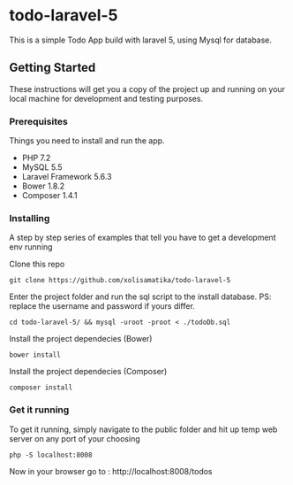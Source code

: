 # todo-laravel-5

This is a simple Todo App build with laravel 5, using Mysql for database.

## Getting Started

These instructions will get you a copy of the project up and running on your local machine for development and testing purposes.

### Prerequisites

Things you need to install and run the app.

* PHP 7.2
* MySQL 5.5
* Laravel Framework 5.6.3
* Bower 1.8.2
* Composer 1.4.1

### Installing

A step by step series of examples that tell you have to get a development env running

Clone this repo

```
git clone https://github.com/xolisamatika/todo-laravel-5
```

Enter the project folder and run the sql script to the install database. PS: replace the username and password if yours differ.

```
cd todo-laravel-5/ && mysql -uroot -proot < ./todoDb.sql
```

Install the project dependecies (Bower)

```
bower install
```

Install the project dependecies (Composer)

```
composer install
```

### Get it running

To get it running, simply navigate to the public folder and hit up temp web server on any port of your choosing

```
php -S localhost:8008
```

Now in your browser go to : http://localhost:8008/todos
